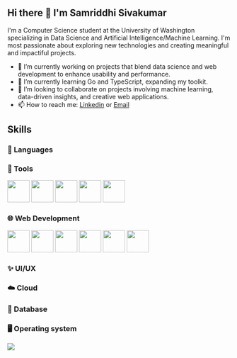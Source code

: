 ## Hi there 👋 I'm Samriddhi Sivakumar

I'm a Computer Science student at the University of Washington specializing in Data Science and Artificial Intelligence/Machine Learning. I'm most passionate about exploring new technologies and creating meaningful and impactiful projects.

- 🔭 I’m currently working on projects that blend data science and web development to enhance usability and performance.
- 🌱 I’m currently learning Go and TypeScript, expanding my toolkit.
- 👯 I’m looking to collaborate on projects involving machine learning, data-driven insights, and creative web applications.
- 📫 How to reach me: [Linkedin](https://www.linkedin.com/in/samriddhisivakumar/) or [Email](sivakumar.samriddhi@gmail.com)

## Skills
### 🤿 Languages

### 🔨 Tools
<img height="50" src="https://user-images.githubusercontent.com/25181517/192108889-232b3431-a585-4b36-a62d-9078bd3641d9.png"> <img height="50" src="https://user-images.githubusercontent.com/25181517/192108890-200809d1-439c-4e23-90d3-b090cf9a4eea.png"> <img height="50" src="https://user-images.githubusercontent.com/25181517/192108891-d86b6220-e232-423a-bf5f-90903e6887c3.png"> <img height="50" src="https://user-images.githubusercontent.com/25181517/192108892-6e9b5cdf-4e35-4a70-ad9a-801a93a07c1c.png"> <img height="50" src="https://user-images.githubusercontent.com/25181517/183914128-3fc88b4a-4ac1-40e6-9443-9a30182379b7.png">

### 🌐 Web Development
<img height="50" src="https://user-images.githubusercontent.com/25181517/192158954-f88b5814-d510-4564-b285-dff7d6400dad.png"> <img height="50" src="https://user-images.githubusercontent.com/25181517/183898674-75a4a1b1-f960-4ea9-abcb-637170a00a75.png"> <img height="50" src="https://user-images.githubusercontent.com/25181517/183898054-b3d693d4-dafb-4808-a509-bab54cf5de34.png"> <img height="50" src="https://user-images.githubusercontent.com/25181517/202896760-337261ed-ee92-4979-84c4-d4b829c7355d.png"> <img height="50" src="https://github.com/user-attachments/assets/bc89326a-e8cc-446a-8b2f-1c83d9a818dd"> <img height="50" src="https://user-images.githubusercontent.com/25181517/189716855-2c69ca7a-5149-4647-936d-780610911353.png">

### ✨ UI/UX

### ☁️ Cloud

### 💾 Database

### 🖥️ Operating system

![](https://komarev.com/ghpvc/?username=SamriddhiS2&color=blueviolet&abbreviated=true)

<!--
**SamriddhiS2/SamriddhiS2** is a ✨ _special_ ✨ repository because its `README.md` (this file) appears on your GitHub profile.

Here are some ideas to get you started:

- 🔭 I’m currently working on ...
- 🌱 I’m currently learning ...
- 👯 I’m looking to collaborate on ...
- 🤔 I’m looking for help with ...
- 💬 Ask me about ...
- 📫 How to reach me: ...
- 😄 Pronouns: ...
- ⚡ Fun fact: ...
-->
